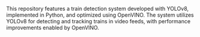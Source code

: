 This repository features a train detection system developed with YOLOv8, implemented in Python, and optimized using OpenVINO. The system utilizes YOLOv8 for detecting and tracking trains in video feeds, with performance improvements enabled by OpenVINO.
